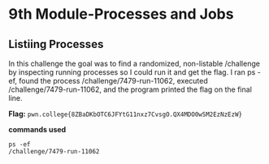 # 9th Module-Processes and Jobs
## Listiing Processes
In this challenge the goal was to find a randomized, non-listable /challenge by inspecting running processes so I could run it and get the flag. I ran ps -ef, found the process /challenge/7479-run-11062, executed /challenge/7479-run-11062, and the program printed the flag on the final line.

**Flag:** `pwn.college{8ZBaDKbOTC6JFYtG11nxz7CvsgO.QX4MDO0wSM2EzNzEzW}`

**commands used**
```
ps -ef
/challenge/7479-run-11062
```
